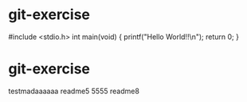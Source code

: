 # git-exercise
#include <stdio.h>
int main(void)
{
   printf("Hello World!!\n");
   return 0;
}
# git-exercise

testmadaaaaaa
readme5 5555
readme8